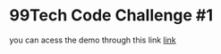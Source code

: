 # 99Tech Code Challenge #1

you can acess the demo through this link [link](https://peaceful-donut-b2cf07.netlify.app/)
